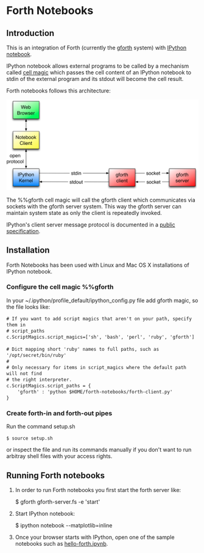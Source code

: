 # Forth Notebooks #

## Introduction ##

This is an integration of Forth (currently the [gforth](https://www.gnu.org/software/gforth/) system)
with [IPython notebook](http://ipython.org/notebook.html).

IPython notebook allows external programs to be called by a mechanism called
[cell magic](http://ipython.org/ipython-doc/stable/interactive/reference.html#magic-command-system)
which passes the cell content of an IPython notebook to stdin of the external program and its stdout
will become the cell result.

Forth notebooks follows this architecture:

![forth notebooks architecture](forth-notebooks-architecture.png "architecture")

The %%gforth cell magic will call the gforth client which communicates via
sockets with the gforth server system. This way the gforth server can maintain
system state as only the client is repeatedly invoked.

IPython's client server message protocol is documented in a 
[public specification](http://ipython.org/ipython-doc/stable/development/messaging.html#messaging).

## Installation ##
Forth Notebooks has been used with Linux and Mac OS X installations of IPython notebook.

### Configure the cell magic %%gforth

In your ~/.ipython/profile_default/ipython_config.py file
add gforth magic, so the file looks like:

    # If you want to add script magics that aren't on your path, specify them in
    # script_paths
    c.ScriptMagics.script_magics=['sh', 'bash', 'perl', 'ruby', 'gforth']

    # Dict mapping short 'ruby' names to full paths, such as '/opt/secret/bin/ruby'
    #
    # Only necessary for items in script_magics where the default path will not find
    # the right interpreter.
    c.ScriptMagics.script_paths = {
        'gforth' : 'python $HOME/forth-notebooks/forth-client.py' 
    }

### Create forth-in and forth-out pipes

Run the command setup.sh
    
    $ source setup.sh

or inspect the file and run its commands manually if you don't want to run arbitray
shell files with your access rights.

## Running Forth notebooks

1. In order to run Forth notebooks you first start the forth server like:

    $ gforth gforth-server.fs -e 'start'

2. Start IPython notebook:

    $ ipython notebook --matplotlib=inline

3. Once your browser starts with IPython, open one of the sample notebooks such as 
   [hello-forth.ipynb](http://nbviewer.ipython.org/urls/raw.github.com/uho/forth-notebooks/master/hello-forth.ipynb).

